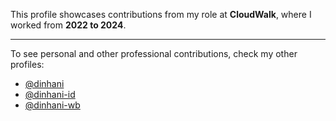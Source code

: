 This profile showcases contributions from my role at <strong>CloudWalk</strong>, where I worked from <strong>2022 to 2024</strong>.

<hr>

To see personal and other professional contributions, check my other profiles:
<ul>
  <li><a href="https://github.com/dinhani">@dinhani</li>
  <li><a href="https://github.com/dinhani-id">@dinhani-id</li>
  <li><a href="https://github.com/dinhani-wb">@dinhani-wb</li>
</ul>
